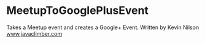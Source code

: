 MeetupToGooglePlusEvent
=======================

Takes a Meetup event and creates a Google+ Event.  Written by Kevin Nilson www.javaclimber.com